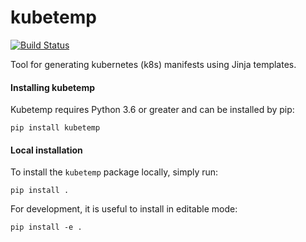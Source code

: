 # kubetemp

[![Build Status](https://travis-ci.org/jgv7/kubetemp.svg?branch=master)](https://travis-ci.org/jgv7/kubetemp)

Tool for generating kubernetes (k8s) manifests using Jinja templates.

#### Installing kubetemp
Kubetemp requires Python 3.6 or greater and can be installed by pip:
```
pip install kubetemp
```

#### Local installation 
To install the `kubetemp` package locally, simply run:
```
pip install .
```

For development, it is useful to install in editable mode:
```
pip install -e .
```
